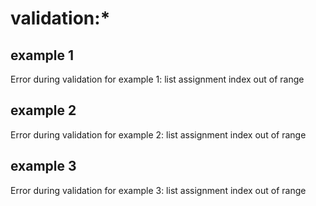 
# validation:*

## example 1
  Error during validation for example 1: list assignment index out of range

## example 2
  Error during validation for example 2: list assignment index out of range

## example 3
  Error during validation for example 3: list assignment index out of range
